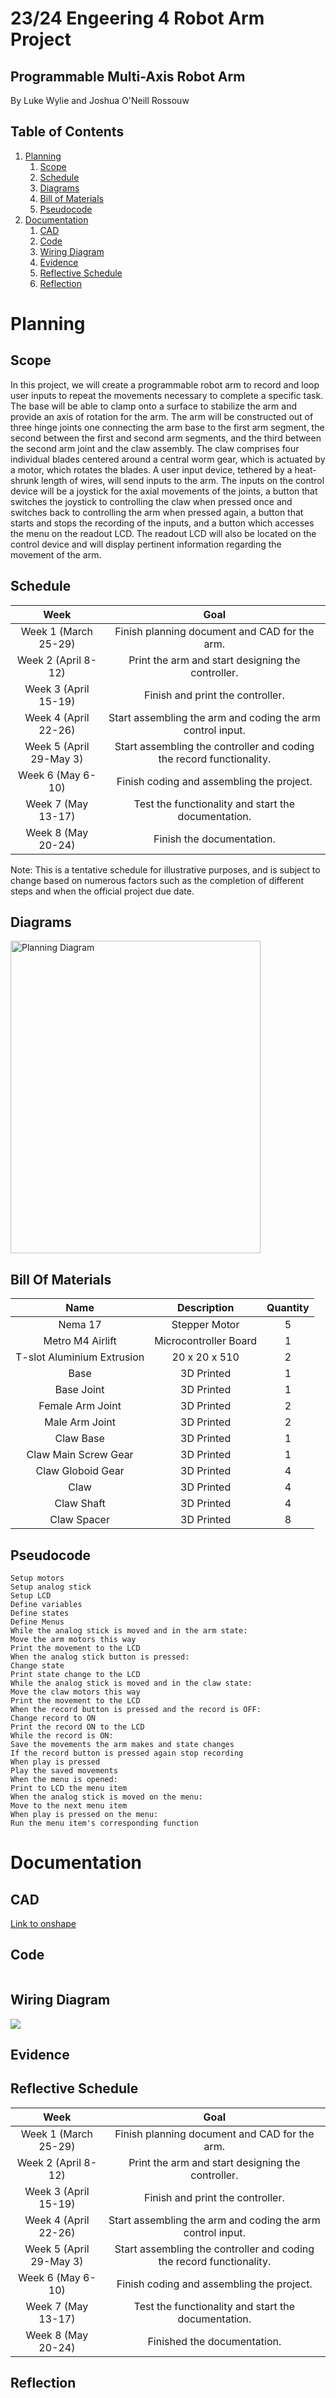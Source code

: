 # 23/24 Engeering 4 Robot Arm Project 
## Programmable Multi-Axis Robot Arm
By Luke Wylie and Joshua O'Neill Rossouw

## Table of Contents
1. [Planning](#planning)
   1. [Scope](#scope)
   2. [Schedule](#schedule)
   3. [Diagrams](#diagrams)
   4. [Bill of Materials](#bill-of-materials)
   5. [Pseudocode](#pseudocode)
2. [Documentation](#documentation)
   1. [CAD](#cad)
   2. [Code](#code)
   3. [Wiring Diagram](#wiring-diagram)
   4. [Evidence](#evidence)
   5. [Reflective Schedule](#reflective-schedule)
   6. [Reflection](#reflection)

# Planning
## Scope
In this project, we will create a programmable robot arm to record and loop user inputs to repeat the movements necessary to complete a specific task. The base will be able to clamp onto a surface to stabilize the arm and provide an axis of rotation for the arm. The arm will be constructed out of three hinge joints one connecting the arm base to the first arm segment, the second between the first and second arm segments, and the third between the second arm joint and the claw assembly. The claw comprises four individual blades centered around a central worm gear, which is actuated by a motor, which rotates the blades. A user input device, tethered by a heat-shrunk length of wires, will send inputs to the arm. The inputs on the control device will be a joystick for the axial movements of the joints, a button that switches the joystick to controlling the claw when pressed once and switches back to controlling the arm when pressed again, a button that starts and stops the recording of the inputs, and a button which accesses the menu on the readout LCD. The readout LCD will also be located on the control device and will display pertinent information regarding the movement of the arm.

## Schedule
| Week                        |  Goal                                                                                     |
| :-------------------------: |  :-------------------------------------------------------------------------------------:  |
| Week 1 (March 25-29) |  Finish planning document and CAD for the arm.  |
| Week 2 (April 8-12)  |  Print the arm and start designing the controller.  |
| Week 3 (April 15-19) |  Finish and print the controller.  |
| Week 4 (April 22-26) |  Start assembling the arm and coding the arm control input.  |
| Week 5 (April 29-May 3) |  Start assembling the controller and coding the record functionality.  |
| Week 6 (May 6-10) |  Finish coding and assembling the project.  |
| Week 7 (May 13-17) |  Test the functionality and start the documentation.  |
| Week 8 (May 20-24) |  Finish the documentation.  |

Note: This is a tentative schedule for illustrative purposes, and is subject to change based on numerous factors such as the completion of different steps and when the official project due date. 
## Diagrams
<img src="20240325_164954.jpg" alt="Planning Diagram" width="400" height="500">

## Bill Of Materials
|  Name  |  Description  |  Quantity  |
| :----: | :-----------: | :--------: |
| Nema 17 | Stepper Motor | 5 |
| Metro M4 Airlift | Microcontroller Board | 1 |
| T-slot Aluminium Extrusion | 20 x 20 x 510 | 2 |
| Base | 3D Printed | 1 |
| Base Joint | 3D Printed | 1 |
| Female Arm Joint | 3D Printed | 2 |
| Male Arm Joint | 3D Printed | 2 |
| Claw Base | 3D Printed | 1 |
| Claw Main Screw Gear | 3D Printed | 1 |
| Claw Globoid Gear | 3D Printed | 4 |
| Claw | 3D Printed | 4 |
| Claw Shaft | 3D Printed | 4 |
| Claw Spacer | 3D Printed | 8 |
		
		

## Pseudocode

```
Setup motors
Setup analog stick
Setup LCD
Define variables
Define states
Define Menus
While the analog stick is moved and in the arm state:
Move the arm motors this way
Print the movement to the LCD
When the analog stick button is pressed:
Change state
Print state change to the LCD
While the analog stick is moved and in the claw state:
Move the claw motors this way
Print the movement to the LCD
When the record button is pressed and the record is OFF:
Change record to ON
Print the record ON to the LCD
While the record is ON:
Save the movements the arm makes and state changes
If the record button is pressed again stop recording
When play is pressed
Play the saved movements
When the menu is opened:
Print to LCD the menu item
When the analog stick is moved on the menu:
Move to the next menu item
When play is pressed on the menu:
Run the menu item's corresponding function
```


# Documentation

## CAD
[Link to onshape](https://cvilleschools.onshape.com/documents/e30ffb94e8ba368b6e045edf/w/2e96059f558c7828030257d8/e/bc3dcf792d39e192dca5e8ad)

## Code

```python

```

## Wiring Diagram

![](Capture.PNG)

## Evidence



## Reflective Schedule
| Week                        |  Goal                                                                                     |
| :-------------------------: |  :-------------------------------------------------------------------------------------:
| Week 1 (March 25-29) |  Finish planning document and CAD for the arm.  |
| Week 2 (April 8-12)  |  Print the arm and start designing the controller.  |
| Week 3 (April 15-19) |  Finish and print the controller.  |
| Week 4 (April 22-26) |  Start assembling the arm and coding the arm control input.  |
| Week 5 (April 29-May 3) |  Start assembling the controller and coding the record functionality.  |
| Week 6 (May 6-10) |  Finish coding and assembling the project.  |
| Week 7 (May 13-17) |  Test the functionality and start the documentation.  |
| Week 8 (May 20-24) |  Finished the documentation.  |

## Reflection

